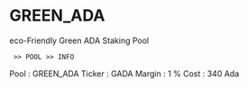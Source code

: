 # GREEN_ADA
eco-Friendly Green ADA Staking Pool

~~~~~~~~~~~~~~~~~~~~~~~~~~~~~~~~~~~~~~~~~~~~~~~~~~~~~~~~~~~~~~~~~~~~~~~~~~~~~~~~~~~~
 >> POOL >> INFO
~~~~~~~~~~~~~~~~~~~~~~~~~~~~~~~~~~~~~~~~~~~~~~~~~~~~~~~~~~~~~~~~~~~~~~~~~~~~~~~~~~~~

Pool                  : GREEN_ADA
Ticker                : GADA
Margin                : 1 %
Cost                  : 340 Ada
